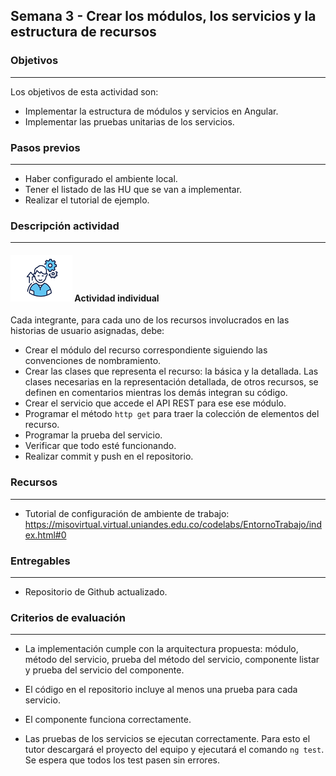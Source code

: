 ## Semana 3 - Crear los módulos, los servicios y la estructura de recursos

### Objetivos

---

Los objetivos de esta actividad son:

- Implementar la estructura de módulos y servicios en Angular.
- Implementar las pruebas unitarias de los servicios.

### Pasos previos

---

- Haber configurado el ambiente local.
- Tener el listado de las HU que se van a implementar.
- Realizar el tutorial de ejemplo.

### Descripción actividad

---

#### ![](./../../assets/images/individuo.png) Actividad individual

Cada integrante, para cada uno de los recursos involucrados en las historias de usuario asignadas, debe:

- Crear el módulo del recurso correspondiente siguiendo las convenciones de nombramiento.
- Crear las clases que representa el recurso: la básica y la detallada. Las clases necesarias en la representación detallada, de otros recursos, se definen en comentarios mientras los demás integran su código.
- Crear el servicio que accede el API REST para ese ese módulo.
- Programar el método `http get` para traer la colección de elementos del recurso.
- Programar la prueba del servicio.
- Verificar que todo esté funcionando.
- Realizar commit y push en el repositorio.

### Recursos

---

- Tutorial de configuración de ambiente de trabajo: https://misovirtual.virtual.uniandes.edu.co/codelabs/EntornoTrabajo/index.html#0

### Entregables

---

- Repositorio de Github actualizado.

### Criterios de evaluación

---

- La implementación cumple con la arquitectura propuesta: módulo, método del servicio, prueba del método del servicio, componente listar y prueba del servicio del componente.

- El código en el repositorio incluye al menos una prueba para cada servicio.

- El componente funciona correctamente.

- Las pruebas de los servicios se ejecutan correctamente. Para esto el tutor descargará el proyecto del equipo y ejecutará el comando `ng test`. Se espera que todos los test pasen sin errores.
